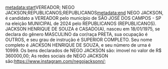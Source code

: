 <metadata:start>VEREADOR; NEGO JACKSON;REPUBLICANOS;REPUBLICANOS<metadata:end>
 NEGO JACKSON, é candidato a VEREADOR pelo município de SÃO JOSÉ DOS CAMPOS - SP na eleição MUNICIPAL de 2024 pelo REPUBLICANOS (REPUBLICANOS).  JACKSON HENRIQUE DE SOUZA é CASADO(A), nasceu em 18/01/1975, se declara do gênero MASCULINO da cor/raça PRETA, sua ocupação é OUTROS, e seu grau de instrução é SUPERIOR COMPLETO. Seu nome completo é  JACKSON HENRIQUE DE SOUZA, e seu número de urna é 10999.
Os bens declarados de  NEGO JACKSON são: imovel no valor de R$ 360000,00; 
As redes sociais de  NEGO JACKSON são:https://www.instagram.com/negojacksonn/;